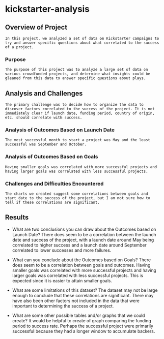 # kickstarter-analysis

## Overview of Project
	In this project, we analyzed a set of data on Kickstarter campaigns to try and answer specific questions about what correlated to the success of a project. 

### Purpose
	The purpose of this project was to analyze a large set of data on various crowdfunded projects, and determine what insights could be gleaned from this data to answer specific questions about plays. 

## Analysis and Challenges
	The primary challenge was to decide how to organize the data to discover factors correlated to the success of the project. It is not immediately clear if launch date, funding period, country of origin, etc. should correlate with success. 

### Analysis of Outcomes Based on Launch Date
	The most successful month to start a project was May and the least successful was September and October. 


### Analysis of Outcomes Based on Goals
	Having smaller goals was correlated with more successful projects and having larger goals was correlated with less successful projects. 


### Challenges and Difficulties Encountered
	The charts we created suggest some correlations between goals and start date to the success of the project, but I am not sure how to tell if these correlations are significant. 


## Results

- What are two conclusions you can draw about the Outcomes based on Launch Date?
	There does seem to be a correlation between the launch date and success of the project, with a launch date around May being correlated to higher success and a launch date around September correlated to lower successes and more failures. 

- What can you conclude about the Outcomes based on Goals?
	There does seem to be a correlation between goals and outcomes. Having smaller goals was correlated with more successful projects and having larger goals was correlated with less successful projects. This is expected since it is easier to attain smaller goals. 

- What are some limitations of this dataset?
	The dataset may not be large enough to conclude that these correlations are significant. There may have also been other factors not included in the data that were important to determining the success of a project. 

- What are some other possible tables and/or graphs that we could create?
	It would be helpful to create of graph comparing the funding period to success rate. Perhaps the successful project were primarily successful because they had a longer window to accumulate backers. 
